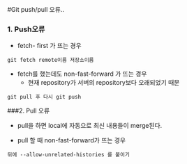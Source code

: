 #Git push/pull 오류..



### 1. Push오류

- fetch- first 가 뜨는 경우

```
git fetch remote이름 저장소이름
```

- fetch를 했는데도 non-fast-forward 가 뜨는 경우
  - 현재 repository가 서버의 repository보다 오래되었기 때문

```
git pull 후 다시 git push
```





###2. Pull 오류

- pull을 하면 local에 자동으로 최신 내용들이 merge된다.



- pull 할 때 non-fast-forward가 뜨는 경우

```
뒤에 --allow-unrelated-histories 를 붙이기
```

